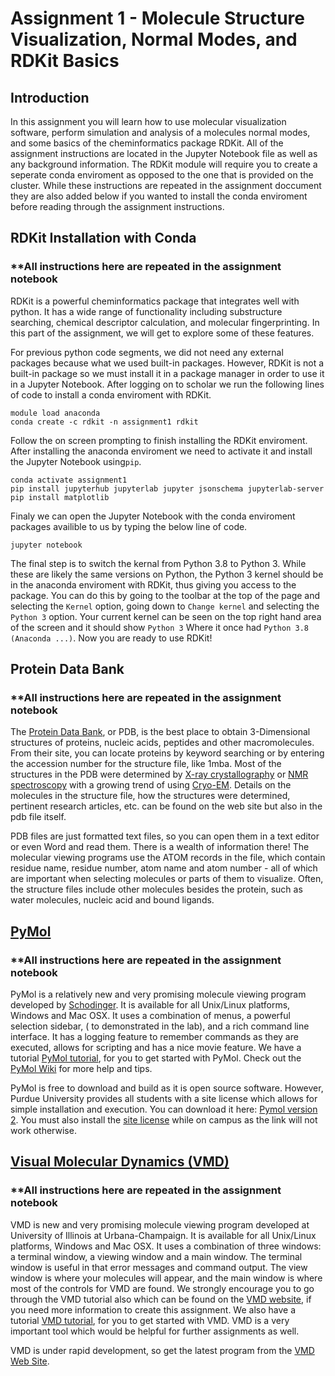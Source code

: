 # Assignment 1 - Molecule Structure Visualization, Normal Modes, and RDKit Basics

## Introduction

In this assignment you will learn how to use molecular visualization software, perform simulation and analysis of a molecules normal modes, and some basics of the cheminformatics package RDKit. All of the assignment instructions are located in the Jupyter Notebook file as well as any background information. The RDKit module will require you to create a seperate conda enviroment as opposed to the one that is provided on the cluster. While these instructions are repeated in the assignment doccument they are also added below if you wanted to install the conda enviroment before reading through the assignment instructions.

## RDKit Installation with Conda

### **All instructions here are repeated in the assignment notebook

RDKit is a powerful cheminformatics package that integrates well with python. It has a wide range of functionality including substructure searching, chemical descriptor calculation, and molecular fingerprinting. In this part of the assignment, we will get to explore some of these features. 

For previous python code segments, we did not need any external packages because what we used built-in packages. However, RDKit is not a built-in package so we must install it in a package manager in order to use it in a Jupyter Notebook. After logging on to scholar we run the following lines of code to install a conda enviroment with RDKit.

```
module load anaconda
conda create -c rdkit -n assignment1 rdkit
```

Follow the on screen prompting to finish installing the RDKit enviroment. After installing the anaconda enviroment we need to activate it and install the Jupyter Notebook using`pip`.

```
conda activate assignment1
pip install jupyterhub jupyterlab jupyter jsonschema jupyterlab-server
pip install matplotlib
```

Finaly we can open the Jupyter Notebook with the conda enviroment packages availible to us by typing the below line of code.

```
jupyter notebook
```

The final step is to switch the kernal from Python 3.8 to Python 3. While these are likely the same versions on Python, the Python 3 kernel should be in the anaconda enviroment with RDKit, thus giving you access to the package. You can do this by going to the toolbar at the top of the page and selecting the `Kernel` option, going down to `Change kernel` and selecting the `Python 3` option. Your current kernel can be seen on the top right hand area of the screen and it should show `Python 3` Where it once had `Python 3.8 (Anaconda ...)`. Now you are ready to use RDKit!

## Protein Data Bank

### **All instructions here are repeated in the assignment notebook

The [Protein Data Bank](https://www.rcsb.org/), or PDB, is the best place to obtain 3-Dimensional structures of proteins, nucleic acids, peptides and other macromolecules. From their site, you can locate proteins by keyword searching or by entering the accession number for the structure file, like 1mba. Most of the structures in the PDB were determined by [X-ray crystallography](https://en.wikipedia.org/wiki/X-ray_crystallography) or [NMR spectroscopy](https://en.wikipedia.org/wiki/Nuclear_magnetic_resonance_spectroscopy) with a growing trend of using [Cryo-EM](https://en.wikipedia.org/wiki/Cryogenic_electron_microscopy). Details on the molecules in the structure file, how the structures were determined, pertinent research articles, etc. can be found on the web site but also in the pdb file itself.

PDB files are just formatted text files, so you can open them in a text editor or even Word and read them. There is a wealth of information there! The molecular viewing programs use the ATOM records in the file, which contain residue name, residue number, atom name and atom number - all of which are important when selecting molecules or parts of them to visualize. Often, the structure files include other molecules besides the protein, such as water molecules, nucleic acid and bound ligands.

## [PyMol](https://pymol.org/2/) 

### **All instructions here are repeated in the assignment notebook

PyMol is a relatively new and very promising molecule viewing program developed by [Schodinger](https://www.schrodinger.com/). It is available for all Unix/Linux platforms, Windows and Mac OSX. It uses a combination of menus, a powerful selection sidebar, ( to demonstrated in the lab), and a rich command line interface. It has a logging feature to remember commands as they are executed, allows for scripting and has a nice movie feature. We have a tutorial [PyMol tutorial](https://web.ics.purdue.edu/~gchopra/class/public/pages/pymol_primer/pymol_info.html), for you to get started with PyMol. Check out the [PyMol Wiki](https://pymolwiki.org/index.php/Practical_Pymol_for_Beginners) for more help and tips.

PyMol is free to download and build as it is open source software. However, Purdue University provides all students with a site license which allows for simple installation and execution. You can download it here: [Pymol version 2](https://pymol.org/2/). You must also install the [site license](https://pymol.org/dsc/index.php?ip=license/) while on campus as the link will not work otherwise.

## [Visual Molecular Dynamics (VMD)](http://www.ks.uiuc.edu/Research/vmd/) 

### **All instructions here are repeated in the assignment notebook

VMD is new and very promising molecule viewing program developed at University of Illinois at Urbana-Champaign. It is available for all Unix/Linux platforms, Windows and Mac OSX. It uses a combination of three windows: a terminal window, a viewing window and a main window. The terminal window is useful in that error messages and command output. The view window is where your molecules will appear, and the main window is where most of the controls for VMD are found. We strongly encourage you to go through the VMD tutorial also which can be found on the [VMD website](http://www.ks.uiuc.edu/Research/vmd/current/docs.html#tutorials), if you need more information to create this assignment. We also have a tutorial [VMD tutorial](https://web.ics.purdue.edu/~gchopra/class/public/pages/VMD_tutorial/), for you to get started with VMD. VMD is a very important tool which would be helpful for further assignments as well.

VMD is under rapid development, so get the latest program from the [VMD Web Site](https://www.ks.uiuc.edu/Development/Download/download.cgi?PackageName=VMD).
